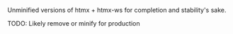 Unminified versions of htmx + htmx-ws for completion and stability's sake.

TODO: Likely remove or minify for production
